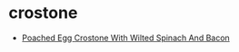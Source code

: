 # crostone

 * [Poached Egg Crostone With Wilted Spinach And Bacon](../index/p/poached-egg-crostone-with-wilted-spinach-and-bacon-236183.json)
